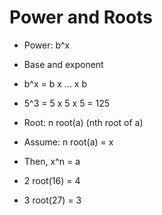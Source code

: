 # Power and Roots

- Power: b^x
- Base and exponent
- b^x = b x ... x b
- 5^3 = 5 x 5 x 5 = 125

- Root: n root(a) (nth root of a)
- Assume: n root(a) = x
- Then, x^n = a
- 2 root(16) = 4
- 3 root(27) = 3
